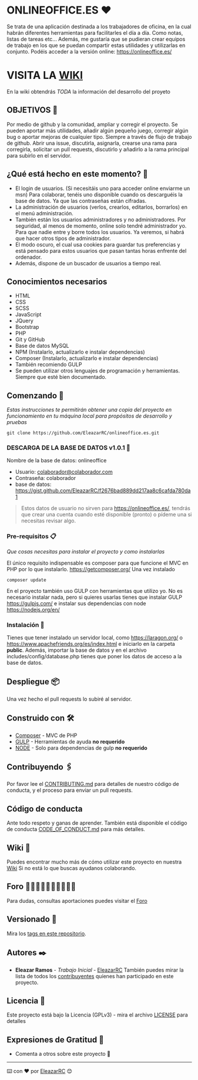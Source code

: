 # ONLINEOFFICE.ES ❤️
Se trata de una aplicación destinada a los trabajadores de oficina, en la cual habrán diferentes herramientas para facilitarles el día a día. Como notas, listas de tareas etc... Además, me gustaría que se pudieran crear equipos de trabajo en los que se puedan compartir estas utilidades y utilizarlas en conjunto.
Podéis acceder a la versión online: https://onlineoffice.es/

# VISITA LA [WIKI](https://github.com/EleazarRC/onlineoffice.es/wiki)
En la wiki obtendrás *TODA* la información del desarrollo del proyeto

## OBJETIVOS 🎈
Por medio de github y la comunidad, ampliar y corregir el proyecto. Se pueden aportar más utilidades, añadir algún pequeño juego, corregir algún bug o aportar mejoras de cualquier tipo. 
Siempre a través de flujo de trabajo de github. Abrir una issue, discutirla, asignarla, crearse una rama para corregirla, solicitar un pull requests, discutirlo y añadirlo a la rama principal para subirlo en el servidor.
## ¿Qué está hecho en este momento? 🧭
- El login de usuarios. (Si necesitáis uno para acceder online enviarme un msn) Para colaborar, tenéis uno disponible cuando os descarguéis la base de datos. Ya que las contraseñas están cifradas.
- La administración de usuarios (verlos, crearlos, editarlos, borrarlos) en el menú administración.
- También están los usuarios administradores y no administradores. Por seguridad, al menos de momento, online solo tendré administrador yo. Para que nadie entre y borre todos los usuarios. Ya veremos, si habrá que hacer otros tipos de administrador.
- El modo oscuro, el cual usa cookies para guardar tus preferencias y está pensado para estos usuarios que pasan tantas horas enfrente del ordenador.
- Además, dispone de un buscador de usuarios a tiempo real.
## Conocimientos necesarios
- HTML
- CSS
- SCSS 
- JavaScript
- JQuery
- Bootstrap
- PHP
- Git y GitHub
- Base de datos MySQL
- NPM (Instalarlo, actualizarlo e instalar dependencias)
- Composer (Instalarlo, actualizarlo e instalar dependencias)
- También recomiendo GULP
- Se pueden utilizar otros lenguajes de programación y herramientas. Siempre que esté bien documentado.
## Comenzando 🚀
_Estas instrucciones te permitirán obtener una copia del proyecto en funcionamiento en tu máquina local para propósitos de desarrollo y pruebas_
```
git clone https://github.com/EleazarRC/onlineoffice.es.git
```
### DESCARGA DE LA BASE DE DATOS v1.0.1 🍳
Nombre de la base de datos: onlineoffice
- Usuario:                    colaborador@colaborador.com
- Contraseña:                 colaborador 
- base de datos:              https://gist.github.com/EleazarRC/f2676bad889dd217aa8c6cafda780da1
> Estos datos de usuario no sirven para https://onlineoffice.es/, tendrás que crear una cuenta cuando esté
disponible (pronto) o pídeme una si necesitas revisar algo.
### Pre-requisitos 📋
_Que cosas necesitas para instalar el proyecto y como instalarlas_

El único requisito indispensable es composer para que funcione el MVC en PHP por lo que instalarlo.
https://getcomposer.org/
Una vez instalado
```
composer update
```
En el proyecto también uso GULP con herramientas que utilizo yo. No es necesario instalar nada, pero si quieres usarlas tienes que instalar GULP https://gulpjs.com/ e instalar sus dependencias con node https://nodejs.org/en/ 
### Instalación 🔧
Tienes que tener instalado un servidor local, como https://laragon.org/  o https://www.apachefriends.org/es/index.html e iniciarlo en la carpeta **public**. 
Además, importar la base de datos y en el archivo includes/config/database.php tienes que poner los datos de acceso a la base de datos.
## Despliegue 📦
Una vez hecho el  pull requests lo subiré al servidor.
## Construido con 🛠️
* [Composer](https://getcomposer.org/) - MVC de PHP
* [GULP](https://gulpjs.com/) - Herramientas de ayuda **no requerido**
* [NODE](hhttps://nodejs.org/) - Solo para dependencias de gulp **no requerido**
## Contribuyendo 🖇️
Por favor lee el [CONTRIBUTING.md](https://github.com/EleazarRC/onlineoffice.es/blob/main/CONTRIBUTING.md) para detalles de nuestro código de conducta, y el proceso para enviar un pull requests.
## Código de conducta
Ante todo respeto y ganas de aprender. También está disponible el código de conducta [CODE_OF_CONDUCT.md](https://github.com/EleazarRC/onlineoffice.es/blob/main/CODE_OF_CONDUCT.md) para más detalles.
## Wiki 📖
Puedes encontrar mucho más de cómo utilizar este proyecto en nuestra [Wiki](https://github.com/EleazarRC/onlineoffice.es/wiki) Si no está lo que buscas ayudanos colaborando.
## Foro 👩🏿‍🤝‍👩🏼👨🏽‍🤝‍👨🏼
Para dudas, consultas aportaciones puedes visitar el [Foro](https://github.com/EleazarRC/onlineoffice.es/discussions)
## Versionado 📌
Mira los [tags en este repositorio](https://github.com/EleazarRC/onlineoffice.es/tags).
## Autores ✒️
* **Eleazar Ramos** - *Trabajo Inicial* - [EleazarRC](https://github.com/EleazarRC)
También puedes mirar la lista de todos los [contribuyentes](https://github.com/EleazarRC/onlineoffice.es/graphs/contributors) quíenes han participado en este proyecto. 
## Licencia 📄
Este proyecto está bajo la Licencia (GPLv3) - mira el archivo [LICENSE](LICENSE) para detalles
## Expresiones de Gratitud 🎁
* Comenta a otros sobre este proyecto 📢
---
⌨️ con ❤️ por [EleazarRC](https://github.com/EleazarRC) 😊



